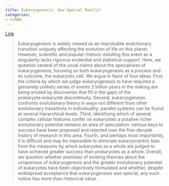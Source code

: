 ```yaml
---
title: Eukaryogenesis, How Special Really?
categories:
- ncRNA
---
```

[Link](http://www.pnas.org/content/early/2015/04/15/1421376112.full.pdf)
<!--more-->

> Eukaryogenesis is widely viewed as an improbable evolutionary transition
uniquely affecting the evolution of life on this planet. However, scientific
and popular rhetoric extolling this event as a singularity lacks rigorous
evidential and statistical support. Here, we question several of the usual
claims about the specialness of eukaryogenesis, focusing on both
eukaryogenesis as a process and its outcome, the eukaryotic cell. We argue in
favor of four ideas. First, the criteria by which we judge eukaryogenesis to
have required a genuinely unlikely series of events 2 billion years in the
making are being eroded by discoveries that fill in the gaps of the
prokaryote:eukaryote discontinuity. Second, eukaryogenesis confronts
evolutionary theory in ways not different from other evolutionary transitions
in individuality; parallel systems can be found at several hierarchical
levels. Third, identifying which of several complex cellular features confer
on eukaryotes a putative richer evolutionary potential remains an area of
speculation: various keys to success have been proposed and rejected over the
five-decade history of research in this area. Fourth, and perhaps most
importantly, it is difficult and may be impossible to eliminate eukaryocentric
bias from the measures by which eukaryotes as a whole are judged to have
achieved greater success than prokaryotes as a whole. Overall, we question
whether premises of existing theories about the uniqueness of eukaryogenesis
and the greater evolutionary potential of eukaryotes have been objectively
formulated and whether, despite widespread acceptance that eukaryogenesis was
special, any such notion has more than rhetorical value.

